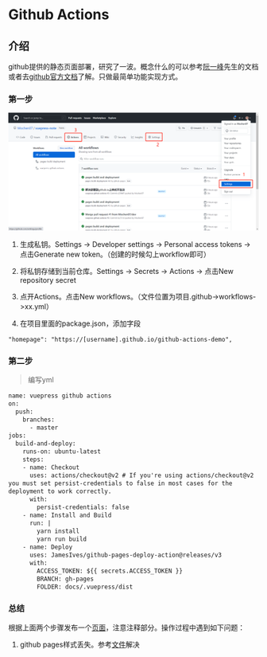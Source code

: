 # Github Actions

## 介绍

github提供的静态页面部署，研究了一波。概念什么的可以参考[阮一峰](http://www.ruanyifeng.com/blog/2019/09/getting-started-with-github-actions.html)先生的文档或者去[github官方文档](https://github.com/features/actions)了解。只做最简单功能实现方式。

### 第一步

![入口](/images/guide/github-actions.jpg)

1. 生成私钥。Settings -> Developer settings -> Personal access tokens -> 点击Generate new token。（创建的时候勾上workflow即可）

2. 将私钥存储到当前仓库。Settings -> Secrets -> Actions -> 点击New repository secret

3. 点开Actions。点击New workflows。（文件位置为项目.github->workflows->xx.yml）

4. 在项目里面的package.json，添加字段
```
"homepage": "https://[username].github.io/github-actions-demo",
```

### 第二步

> 编写yml

```
name: vuepress github actions
on:
  push:
    branches:
      - master
jobs:
  build-and-deploy:
    runs-on: ubuntu-latest
    steps:
    - name: Checkout
      uses: actions/checkout@v2 # If you're using actions/checkout@v2 you must set persist-credentials to false in most cases for the deployment to work correctly.
      with:
        persist-credentials: false
    - name: Install and Build
      run: |
        yarn install
        yarn run build
    - name: Deploy
      uses: JamesIves/github-pages-deploy-action@releases/v3
      with:
        ACCESS_TOKEN: ${{ secrets.ACCESS_TOKEN }}
        BRANCH: gh-pages
        FOLDER: docs/.vuepress/dist
```

### 总结

根据上面两个步骤发布一个[页面](https://mochen07.github.io/vuepress-note/)，注意注释部分。操作过程中遇到如下问题：

1. github pages样式丢失。参考[文件](https://v2.vuepress.vuejs.org/zh/reference/config.html#%E7%AB%99%E7%82%B9%E9%85%8D%E7%BD%AE)解决